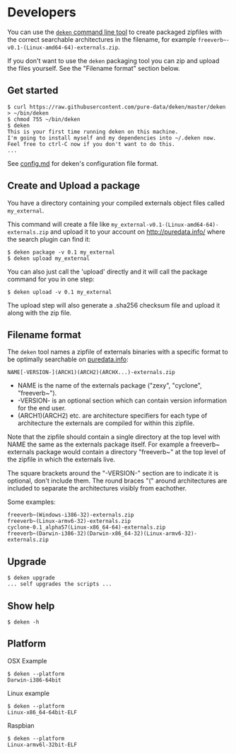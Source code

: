 # Developers #

You can use the [`deken` command line tool](https://raw.githubusercontent.com/pure-data/deken/master/deken) to create packaged zipfiles with the correct searchable architectures in the filename, for example `freeverb~-v0.1-(Linux-amd64-64)-externals.zip`.

If you don't want to use the `deken` packaging tool you can zip and upload the files yourself. See the "Filename format" section below.

## Get started ##

	$ curl https://raw.githubusercontent.com/pure-data/deken/master/deken > ~/bin/deken
	$ chmod 755 ~/bin/deken
	$ deken
	This is your first time running deken on this machine.
	I'm going to install myself and my dependencies into ~/.deken now.
	Feel free to ctrl-C now if you don't want to do this.
	...

See [config.md](./config.md) for deken's configuration file format.

## Create and Upload a package ##

You have a directory containing your compiled externals object files called `my_external`.

This command will create a file like `my_external-v0.1-(Linux-amd64-64)-externals.zip` and upload it to your account on <http://puredata.info/> where the search plugin can find it:

	$ deken package -v 0.1 my_external
	$ deken upload my_external

You can also just call the 'upload' directly and it will call the package command for you in one step:

	$ deken upload -v 0.1 my_external

The upload step will also generate a .sha256 checksum file and upload it along with the zip file.

## Filename format ##

The `deken` tool names a zipfile of externals binaries with a specific format to be optimally searchable on [puredata.info](http://puredata.info/):

	NAME[-VERSION-](ARCH1)(ARCH2)(ARCHX...)-externals.zip

 * NAME is the name of the externals package ("zexy", "cyclone", "freeverb~").
 * -VERSION- is an optional section which can contain version information for the end user.
 * (ARCH1)(ARCH2) etc. are architecture specifiers for each type of architecture the externals are compiled for within this zipfile.

Note that the zipfile should contain a single directory at the top level with NAME the same as the externals package itself. For example a freeverb~ externals package would contain a directory "freeverb~" at the top level of the zipfile in which the externals live.

The square brackets around the "-VERSION-" section are to indicate it is optional, don't include them. The round braces "(" around architectures are included to separate the architectures visibly from eachother.

Some examples:

	freeverb~(Windows-i386-32)-externals.zip
	freeverb~(Linux-armv6-32)-externals.zip
	cyclone-0.1_alpha57(Linux-x86_64-64)-externals.zip
	freeverb~(Darwin-i386-32)(Darwin-x86_64-32)(Linux-armv6-32)-externals.zip

## Upgrade ##

	$ deken upgrade
	... self upgrades the scripts ...

## Show help ##

	$ deken -h

## Platform ##

OSX Example

	$ deken --platform
	Darwin-i386-64bit

Linux example

	$ deken --platform
	Linux-x86_64-64bit-ELF

Raspbian

	$ deken --platform
	Linux-armv6l-32bit-ELF

